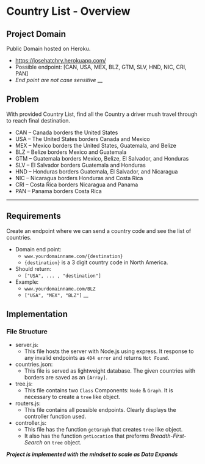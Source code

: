 # Country List - Overview

## Project Domain
Public Domain hosted on Heroku.
- https://josehatchry.herokuapp.com/
- Possible endpoint: [CAN, USA, MEX, BLZ, GTM, SLV, HND, NIC, CRI, PAN]
- *End point are not case sensitive*
__
## Problem

With provided Country List, find all the Country a driver mush travel through to reach final destination.
- CAN – Canada borders the United States
- USA – The United States borders Canada and Mexico
- MEX – Mexico borders the United States, Guatemala, and Belize
- BLZ – Belize borders Mexico and Guatemala
- GTM – Guatemala borders Mexico, Belize, El Salvador, and Honduras
- SLV – El Salvador borders Guatemala and Honduras
- HND – Honduras borders Guatemala, El Salvador, and Nicaragua
- NIC – Nicaragua borders Honduras and Costa Rica
- CRI – Costa Rica borders Nicaragua and Panama
- PAN – Panama borders Costa Rica

___
## Requirements

Create an endpoint where we can send a country code and see the list of countries.

- Domain end point:
  - ```www.yourdomainname.com/{destination}```
  - ```{destination}``` is a 3 digit country code in North America.
- Should return:
  - ```["USA", ... , "destination"]```
- Example:
  - ```www.yourdomainname.com/BLZ```
  - ```["USA", "MEX", "BLZ"]```
__
## Implementation
### File Structure 
- server.js:
  - This file hosts the server with Node.js using express. It response to any invalid endpoints as ```404 error``` and returns ```Not Found```.
- countries.json:
  - This file is served as lightweight database. The given countries with borders are saved as an ```[Array]```. 
- tree.js:
  - This file contains two ```Class``` Components: ```Node``` & ```Graph```. It is necessary to create a ```tree``` like object. 
- routers.js: 
  - This file contains all possible endpoints. Clearly displays the controller function used.
- controller.js:
  - This file has the function ```getGraph``` that creates ```tree``` like object.
  - It also has the function ```getLocation``` that preforms *Breadth-First-Search* on ```tree``` object. 

***Project is implemented with the mindset to scale as Data Expands***
